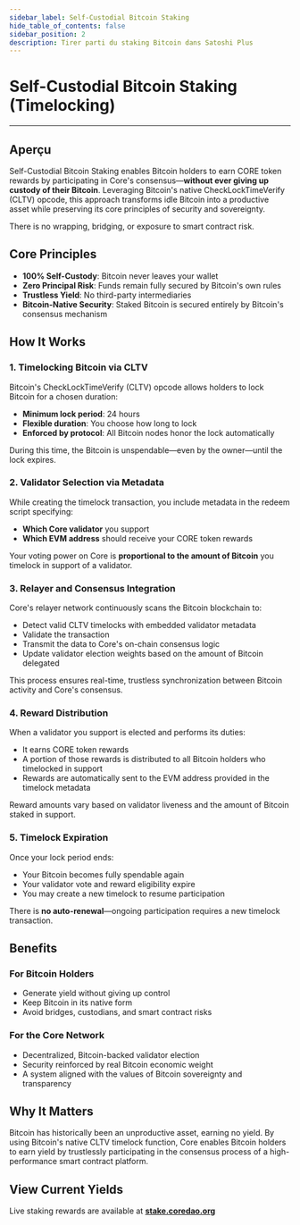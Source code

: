 ```yaml
---
sidebar_label: Self-Custodial Bitcoin Staking
hide_table_of_contents: false
sidebar_position: 2
description: Tirer parti du staking Bitcoin dans Satoshi Plus
---
```


# Self-Custodial Bitcoin Staking (Timelocking)

---

## Aperçu

Self-Custodial Bitcoin Staking enables Bitcoin holders to earn CORE token rewards by participating in Core's consensus—**without ever giving up custody of their Bitcoin**. Leveraging Bitcoin's native CheckLockTimeVerify (CLTV) opcode, this approach transforms idle Bitcoin into a productive asset while preserving its core principles of security and sovereignty.

There is no wrapping, bridging, or exposure to smart contract risk.

## Core Principles

- **100% Self-Custody**: Bitcoin never leaves your wallet
- **Zero Principal Risk**: Funds remain fully secured by Bitcoin's own rules
- **Trustless Yield**: No third-party intermediaries
- **Bitcoin-Native Security**: Staked Bitcoin is secured entirely by Bitcoin's consensus mechanism

## How It Works

### 1. Timelocking Bitcoin via CLTV

Bitcoin's CheckLockTimeVerify (CLTV) opcode allows holders to lock Bitcoin for a chosen duration:

- **Minimum lock period**: 24 hours
- **Flexible duration**: You choose how long to lock
- **Enforced by protocol**: All Bitcoin nodes honor the lock automatically

During this time, the Bitcoin is unspendable—even by the owner—until the lock expires.

### 2. Validator Selection via Metadata

While creating the timelock transaction, you include metadata in the redeem script specifying:

- **Which Core validator** you support
- **Which EVM address** should receive your CORE token rewards

Your voting power on Core is **proportional to the amount of Bitcoin** you timelock in support of a validator.

### 3. Relayer and Consensus Integration

Core's relayer network continuously scans the Bitcoin blockchain to:

- Detect valid CLTV timelocks with embedded validator metadata
- Validate the transaction
- Transmit the data to Core's on-chain consensus logic
- Update validator election weights based on the amount of Bitcoin delegated

This process ensures real-time, trustless synchronization between Bitcoin activity and Core's consensus.

### 4. Reward Distribution

When a validator you support is elected and performs its duties:

- It earns CORE token rewards
- A portion of those rewards is distributed to all Bitcoin holders who timelocked in support
- Rewards are automatically sent to the EVM address provided in the timelock metadata

Reward amounts vary based on validator liveness and the amount of Bitcoin staked in support.

### 5. Timelock Expiration

Once your lock period ends:

- Your Bitcoin becomes fully spendable again
- Your validator vote and reward eligibility expire
- You may create a new timelock to resume participation

There is **no auto-renewal**—ongoing participation requires a new timelock transaction.

## Benefits

### For Bitcoin Holders

- Generate yield without giving up control
- Keep Bitcoin in its native form
- Avoid bridges, custodians, and smart contract risks

### For the Core Network

- Decentralized, Bitcoin-backed validator election
- Security reinforced by real Bitcoin economic weight
- A system aligned with the values of Bitcoin sovereignty and transparency

## Why It Matters

Bitcoin has historically been an unproductive asset, earning no yield. By using Bitcoin's native CLTV timelock function, Core enables Bitcoin holders to earn yield by trustlessly participating in the consensus process of a high-performance smart contract platform.

## View Current Yields

Live staking rewards are available at **[stake.coredao.org](https://stake.coredao.org)**
